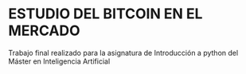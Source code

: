# ESTUDIO DEL BITCOIN EN EL MERCADO

Trabajo final realizado para la asignatura de Introducción a python del Máster en Inteligencia Artificial
